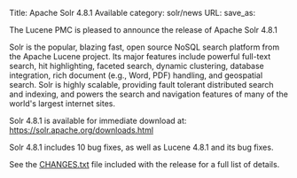 Title: Apache Solr 4.8.1 Available
category: solr/news
URL: 
save_as: 

The Lucene PMC is pleased to announce the release of Apache Solr 4.8.1

Solr is the popular, blazing fast, open source NoSQL search platform
from the Apache Lucene project. Its major features include powerful
full-text search, hit highlighting, faceted search, dynamic
clustering, database integration, rich document (e.g., Word, PDF)
handling, and geospatial search. Solr is highly scalable, providing
fault tolerant distributed search and indexing, and powers the search
and navigation features of many of the world's largest internet sites.

Solr 4.8.1 is available for immediate download at:
<https://solr.apache.org/downloads.html>

Solr 4.8.1 includes 10 bug fixes,
as well as Lucene 4.8.1 and its bug fixes.

See the [CHANGES.txt](/docs/4_8_1/changes/Changes.html)
file included with the release for a full list of details.

